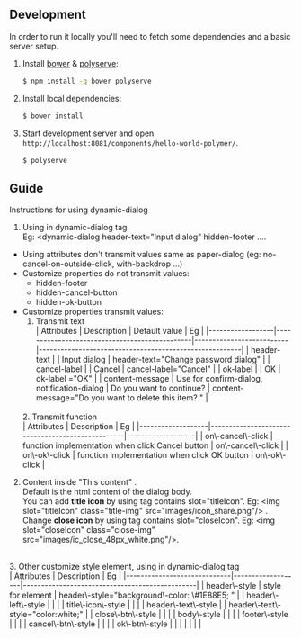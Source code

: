 ## Development

In order to run it locally you'll need to fetch some dependencies and a basic server setup.

1. Install [bower](http://bower.io/) & [polyserve](https://npmjs.com/polyserve):

    ```sh
    $ npm install -g bower polyserve
    ```

2. Install local dependencies:

    ```sh
    $ bower install
    ```

3. Start development server and open `http://localhost:8081/components/hello-world-polymer/`.

    ```sh
    $ polyserve
    ```
## Guide 
Instructions for using dynamic-dialog<br>
1. Using in dynamic-dialog tag <br>
Eg: <dynamic-dialog header-text="Input dialog" hidden-footer ....
- Using attributes don't transmit values same as paper-dialog 
(eg: no-cancel-on-outside-click, with-backdrop ...)
- Customize properties do not transmit values:
    + hidden-footer
    + hidden-cancel-button
    + hidden-ok-button
- Customize properties transmit values:
    1. Transmit text<br>
    | Attributes       | Description                                   | Default value            | Eg                                                     |
    |------------------|-----------------------------------------------|--------------------------|--------------------------------------------------------|
    | header\-text     |                                               | Input dialog             | header\-text="Change password dialog"                  |
    | cancel\-label    |                                               | Cancel                   | cancel\-label="Cancel"                                 |
    | ok\-label        |                                               | OK                       | ok\-label ="OK"                                        |
    | content\-message | Use for confirm\-dialog, notification\-dialog | Do you want to continue? | content\-message="Do you want to delete this item?   " |
    <br>
    2. Transmit function<br>
    | Attributes        | Description                                      | Eg                |
    |-------------------|--------------------------------------------------|-------------------|
    | on\-cancel\-click | function implementation when click Cancel button | on\-cancel\-click |
    | on\-ok\-click     | function implementation when click OK button     | on\-ok\-click     |
    <br>
2. Content inside <dynamic-dialog>"This content" </dynamic-dialog>.<br>
    Default is the html content of the dialog body.<br>
    You can add **title icon** by using tag contains slot="titleIcon".
    Eg: \<img slot="titleIcon" class="title-img" src="images/icon_share.png"/> .<br>
    Change **close icon** by using tag contains slot="closeIcon".
    Eg: \<img slot="closeIcon" class="close-img" src="images/ic_close_48px_white.png"/>. 
<br>
3. Other customize style element, using in dynamic-dialog tag <br>
    | Attributes                  | Description       | Eg                                             |
    |-----------------------------|-------------------|------------------------------------------------|
    | header\-style               | style for element |  header\-style="background\-color: \#1E88E5; " |
    |    header\-left\-style      |                   |                                                |
    |         title\-icon\-style  |                   |                                                |
    |         header\-text\-style |                   | header\-text\-style="color:white;"             |
    |    close\-btn\-style        |                   |                                                |
    | body\-style                 |                   |                                                |
    | footer\-style               |                   |                                                |
    |    cancel\-btn\-style       |                   |                                                |
    |    ok\-btn\-style           |                   |                                                |
    |                             |                   |                                                |

